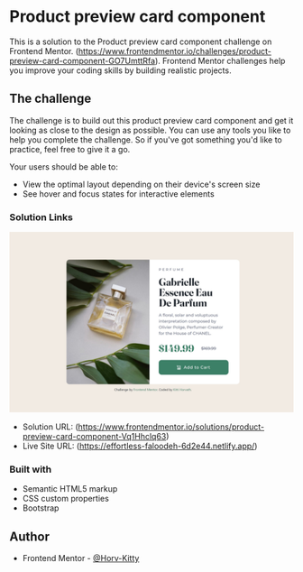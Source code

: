 # Product preview card component

This is a solution to the Product preview card component challenge on Frontend Mentor. (https://www.frontendmentor.io/challenges/product-preview-card-component-GO7UmttRfa). Frontend Mentor challenges help you improve your coding skills by building realistic projects.

## The challenge

The challenge is to build out this product preview card component and get it looking as close to the design as possible.
You can use any tools you like to help you complete the challenge. So if you've got something you'd like to practice, feel free to give it a go.

Your users should be able to:

- View the optimal layout depending on their device's screen size
- See hover and focus states for interactive elements

### Solution Links

![](images/screenshot.jpg)

- Solution URL: (https://www.frontendmentor.io/solutions/product-preview-card-component-Vq1Hhclq63)
- Live Site URL: (https://effortless-faloodeh-6d2e44.netlify.app/)

### Built with

- Semantic HTML5 markup
- CSS custom properties
- Bootstrap

## Author

- Frontend Mentor - [@Horv-Kitty](https://www.frontendmentor.io/profile/Horv-Kitty)
